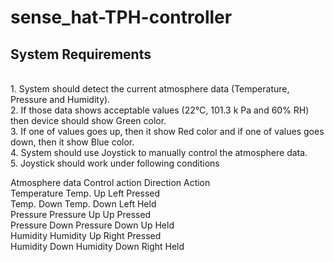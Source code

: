 # sense_hat-TPH-controller


## System Requirements
<br>
1. System should detect the current atmosphere data (Temperature, Pressure and Humidity).
<br>
2. If those data shows acceptable values (22°C, 101.3 k Pa and 60% RH) then device should show
Green color.
<br>
3. If one of values goes up, then it show Red color and if one of values goes down, then it show
Blue color.
<br>
4. System should use Joystick to manually control the atmosphere data.
<br>
5. Joystick should work under following conditions
<br>



Atmosphere data 	Control action 	Direction 	Action <br>
Temperature 	Temp. Up 	      Left 	      Pressed <br>
Temp. Down 	      Temp. Down 	      Left 	      Held <br>
Pressure 	      Pressure Up 	Up 	      Pressed <br>
Pressure Down 	Pressure Down 	Up 	      Held <br>
Humidity 	      Humidity Up 	Right 	Pressed <br>
Humidity Down 	Humidity Down 	Right 	Held <br>
